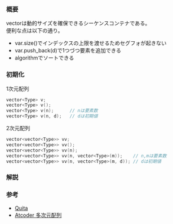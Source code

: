 ### 概要
vectorは動的サイズを確保できるシーケンスコンテナである。  
便利な点は以下の通り。  
- var.size()でインデックスの上限を渡せるためセグフォが起きない
- var.push_back(d)で1つづつ要素を追加できる
- algorithmでソートできる
### 初期化
1次元配列
``` cpp
vector<Type> v;
vector<Type> v();
vector<Type> v(n);      // nは要素数
vector<Type> v(n, d);   // dは初期値
```
2次元配列
``` cpp
vector<vector<Type>> vv;
vector<vector<Type>> vv();
vector<vector<Type>> vv(n);
vector<vector<Type>> vv(n, vector<Type>(m));    // n,mは要素数
vector<vector<Type>> vv(n, vector<Type>(m, d)); // dは初期値
```
### 解説

### 参考
- [Quita ](https://qiita.com/ysuzuki19/items/df872d91c9c89cc31aee)
- [Atcoder 多次元配列](https://atcoder.jp/contests/APG4b/tasks/APG4b_t)